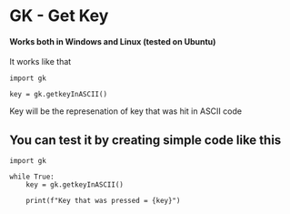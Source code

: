# GK - Get Key

#### Works both in Windows and Linux (tested on Ubuntu)

It works like that

```
import gk

key = gk.getkeyInASCII()
```

Key will be the represenation of key that was hit in ASCII code

## You can test it by creating simple code like this 

```
import gk

while True:
    key = gk.getkeyInASCII()
        
    print(f"Key that was pressed = {key}")
```
